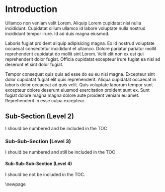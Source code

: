 # Introduction

Ullamco non veniam velit Lorem. Aliquip Lorem cupidatat nisi nulla incididunt.
Cupidatat cillum ullamco id labore voluptate nulla nostrud incididunt tempor
irure. Id ad duis magna eiusmod.

Laboris fugiat proident aliquip adipisicing magna. Ex id nostrud voluptate
occaecat consectetur incididunt et ullamco. Dolore pariatur pariatur mollit
reprehenderit cupidatat do mollit sint Lorem. Velit elit non ex est qui
reprehenderit dolor fugiat. Officia cupidatat excepteur irure fugiat ea nisi ad
deserunt et sint dolor fugiat.

Tempor consequat quis quis ad esse do eu eu nisi magna. Excepteur sint dolor
cupidatat fugiat elit quis reprehenderit. Aliqua cupidatat occaecat in laboris
dolor occaecat ad quis velit. Quis voluptate laborum tempor sunt excepteur
dolore deserunt eiusmod exercitation proident sunt ex. Sunt fugiat dolore magna
magna dolore aute proident veniam eu amet. Reprehenderit in esse culpa
excepteur.

## Sub-Section (Level 2)

I should be numbered and be included in the TOC

### Sub-Sub-Section (Level 3)

I should be numbered and still be included in the TOC

#### Sub-Sub-Sub-Section (Level 4)

I should be not be included in the TOC.

\newpage
